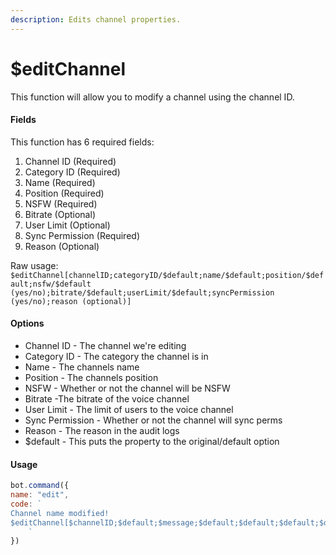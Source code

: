 ```yaml
---
description: Edits channel properties.
---
```


# $editChannel

This function will allow you to modify a channel using the channel ID.

#### Fields

This function has 6 required fields:

1. Channel ID (Required)
2. Category ID (Required)
3. Name (Required)
4. Position (Required)
5. NSFW (Required)
6. Bitrate (Optional)
7. User Limit (Optional)
8. Sync Permission (Required)
9. Reason (Optional)

Raw usage: `$editChannel[channelID;categoryID/$default;name/$default;position/$default;nsfw/$default (yes/no);bitrate/$default;userLimit/$default;syncPermission (yes/no);reason (optional)]`

#### Options

* Channel ID - The channel we're editing
* Category ID - The category the channel is in
* Name - The channels name
* Position - The channels position
* NSFW - Whether or not the channel will be NSFW
* Bitrate -The bitrate of the voice channel
* User Limit - The limit of users to the voice channel
* Sync Permission - Whether or not the channel will sync perms
* Reason - The reason in the audit logs
* $default - This puts the property to the original/default option

#### Usage

```javascript
bot.command({
name: "edit",
code: `
Channel name modified!
$editChannel[$channelID;$default;$message;$default;$default;$default;$default;yes]
    `
})
```
